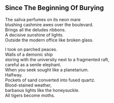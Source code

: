 Since The Beginning Of Burying
------------------------------
The saliva perfumes on its neon mare  
blushing cashmire awes over the boulevard.  
Brings all the deludes ribbons.  
A decisive sunshine of lights.  
Outside the modern office like broken glass.  
  
I took on parched peaces.  
Walls of a demonic ship  
storing with the university next to a fragmented raft,  
careful as a senile elephant.  
When you seek sought like a planetarium.  
Halfway.  
Pockets of sand converted into fused quartz.  
Blood-stained weather,  
barbaous lights like the honeysuckle.  
All tigers become moths.  

